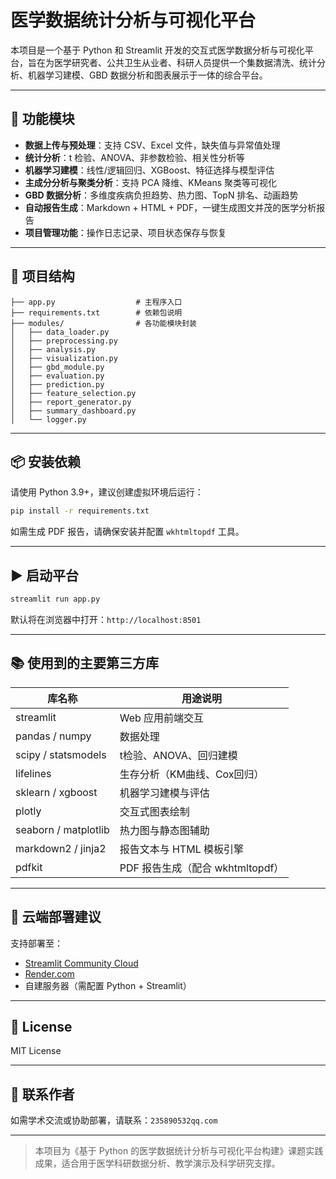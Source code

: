 # 医学数据统计分析与可视化平台

本项目是一个基于 Python 和 Streamlit 开发的交互式医学数据分析与可视化平台，旨在为医学研究者、公共卫生从业者、科研人员提供一个集数据清洗、统计分析、机器学习建模、GBD 数据分析和图表展示于一体的综合平台。

---

## 🔧 功能模块

* **数据上传与预处理**：支持 CSV、Excel 文件，缺失值与异常值处理
* **统计分析**：t 检验、ANOVA、非参数检验、相关性分析等
* **机器学习建模**：线性/逻辑回归、XGBoost、特征选择与模型评估
* **主成分分析与聚类分析**：支持 PCA 降维、KMeans 聚类等可视化
* **GBD 数据分析**：多维度疾病负担趋势、热力图、TopN 排名、动画趋势
* **自动报告生成**：Markdown + HTML + PDF，一键生成图文并茂的医学分析报告
* **项目管理功能**：操作日志记录、项目状态保存与恢复

---

## 🧱 项目结构

```
├── app.py                  # 主程序入口
├── requirements.txt        # 依赖包说明
├── modules/                # 各功能模块封装
│   ├── data_loader.py
│   ├── preprocessing.py
│   ├── analysis.py
│   ├── visualization.py
│   ├── gbd_module.py
│   ├── evaluation.py
│   ├── prediction.py
│   ├── feature_selection.py
│   ├── report_generator.py
│   ├── summary_dashboard.py
│   └── logger.py
```

---

## 📦 安装依赖

请使用 Python 3.9+，建议创建虚拟环境后运行：

```bash
pip install -r requirements.txt
```

如需生成 PDF 报告，请确保安装并配置 `wkhtmltopdf` 工具。

---

## ▶️ 启动平台

```bash
streamlit run app.py
```

默认将在浏览器中打开：`http://localhost:8501`

---

## 📚 使用到的主要第三方库

| 库名称                  | 用途说明                     |
| -------------------- | ------------------------ |
| streamlit            | Web 应用前端交互               |
| pandas / numpy       | 数据处理                     |
| scipy / statsmodels  | t检验、ANOVA、回归建模           |
| lifelines            | 生存分析（KM曲线、Cox回归）         |
| sklearn / xgboost    | 机器学习建模与评估                |
| plotly               | 交互式图表绘制                  |
| seaborn / matplotlib | 热力图与静态图辅助                |
| markdown2 / jinja2   | 报告文本与 HTML 模板引擎          |
| pdfkit               | PDF 报告生成（配合 wkhtmltopdf） |

---

## 🚀 云端部署建议

支持部署至：

* [Streamlit Community Cloud](https://share.streamlit.io)
* [Render.com](https://render.com)
* 自建服务器（需配置 Python + Streamlit）

---

## 📄 License

MIT License

---

## 🙋 联系作者

如需学术交流或协助部署，请联系：`235890532qq.com`

---

> 本项目为《基于 Python 的医学数据统计分析与可视化平台构建》课题实践成果，适合用于医学科研数据分析、教学演示及科学研究支撑。
